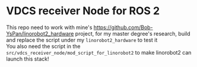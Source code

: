 # VDCS receiver Node for ROS 2
This repo need to work with mine's https://github.com/Bob-YsPan/linorobot2_hardware project, for my master degree's research, build and replace the script under my `linorobot2_hardware` to test it  
You also need the script in the `src/vdcs_receiver_node/mod_script_for_linorobot2` to make linorobot2 can launch this stack!
